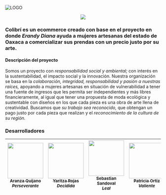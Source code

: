 ![LOGO](https://github.com/YariRojas/Colibri_ecommerce/assets/91640852/2a71751d-3083-4101-abee-7dcb469b2bc6)
  <p align="center">
   <img src="https://img.shields.io/badge/STATUS-EN%20DESAROLLO-green">
  </p>

### Colibrí es un ecommerce creado con base en el proyecto en donde *Erandy Diana* ayuda a mujeres artesanas del estado de Oaxaca a comercializar sus prendas con un precio justo por su arte.

#### Descripción del proyecto
Somos un proyecto con *responsabilidad social y ambiental;* con interés en la sustentabilidad, el impacto social y la innovación. Nuestra organización se basa en la *colaboración, integridad, responsabilidad y pasión a nuestras raíces,* apoyando a mujeres artesanas en situación de vulnerabilidad a tener una fuente de ingresos que les permita ser independientes y más libres financieramente, al igual que tener una propuesta de moda ecológica y sustentable con diseños en los que cada pieza es una obra de arte llena de creatividad. Buscamos que *su trabajo sea reconocido,* que obtengan un pago justo por cada pieza que realizan y el *reconocimiento de la cultura de su región.*





### Desarrolladores

| [<img src="https://avatars.githubusercontent.com/u/91640852?v=4" width=115><br><sub>  Aranza Quijano   </sub><br><sub> *Perseverante*  </sub>](https://github.com/araloul) |  [<img src="https://avatars.githubusercontent.com/u/137431787?v=4" width=115><br><sub>  Yaritza Rojas </sub> <br><sub> *Decidida* </sub>](https://github.com/YariRojas) |  [<img src="https://avatars.githubusercontent.com/u/55779260?v=4" width=115><br><sub> Sebastian Sandoval </sub> <br><sub>*Leal*</sub>](https://github.com/sebaskerloc) | [<img src="https://avatars.githubusercontent.com/u/120978953?v=4" width=115><br><sub> Patricia Ortiz </sub> <br><sub>*Valiente*</sub>](https://github.com/patriciaot) | [<img src="https://avatars.githubusercontent.com/u/137417384?v=4" width=115><br><sub>  Michael Razo </sub> <br><sub>*Paciente*</sub>](https://github.com/sebaskerloc) | [<img src="https://avatars.githubusercontent.com/u/133192118?v=4" width=115><br><sub>   Erandy Vázquez </sub> <br><sub>*Empática*</sub>](https://github.com/ErandyDiana) | [<img src="https://avatars.githubusercontent.com/u/137430622?v=4" width=115><br><sub>  David Alejo </sub></br><sub>*Seguro*</sub>](https://github.com/Davidalejo250) |
| :---: | :---: | :---: | :---: | :---: | :---: | :---: |


